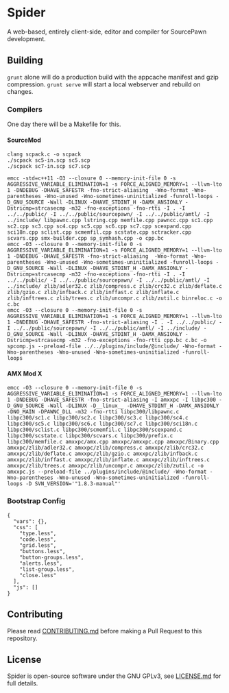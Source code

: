 # Spider
A web-based, entirely client-side, editor and compiler for SourcePawn development.

## Building
`grunt` alone will do a production build with the appcache manifest and gzip compression. `grunt serve` will start a local webserver and rebuild on changes.

### Compilers
One day there will be a Makefile for this.

#### SourceMod
```
clang scpack.c -o scpack
./scpack sc5-in.scp sc5.scp
./scpack sc7-in.scp sc7.scp
```
```
emcc -std=c++11 -O3 --closure 0 --memory-init-file 0 -s AGGRESSIVE_VARIABLE_ELIMINATION=1 -s FORCE_ALIGNED_MEMORY=1 --llvm-lto 1 -DNDEBUG -DHAVE_SAFESTR -fno-strict-aliasing  -Wno-format -Wno-parentheses -Wno-unused -Wno-sometimes-uninitialized -funroll-loops -D_GNU_SOURCE -Wall -DLINUX -DHAVE_STDINT_H -DAMX_ANSIONLY -Dstricmp=strcasecmp -m32 -fno-exceptions -fno-rtti -I . -I ../../public/ -I ../../public/sourcepawn/ -I ../../public/amtl/ -I ../include/ libpawnc.cpp lstring.cpp memfile.cpp pawncc.cpp sc1.cpp sc2.cpp sc3.cpp sc4.cpp sc5.cpp sc6.cpp sc7.cpp scexpand.cpp sci18n.cpp sclist.cpp scmemfil.cpp scstate.cpp sctracker.cpp scvars.cpp smx-builder.cpp sp_symhash.cpp -o cpp.bc
emcc -O3 --closure 0 --memory-init-file 0 -s AGGRESSIVE_VARIABLE_ELIMINATION=1 -s FORCE_ALIGNED_MEMORY=1 --llvm-lto 1 -DNDEBUG -DHAVE_SAFESTR -fno-strict-aliasing  -Wno-format -Wno-parentheses -Wno-unused -Wno-sometimes-uninitialized -funroll-loops -D_GNU_SOURCE -Wall -DLINUX -DHAVE_STDINT_H -DAMX_ANSIONLY -Dstricmp=strcasecmp -m32 -fno-exceptions -fno-rtti -I . -I ../../public/ -I ../../public/sourcepawn/ -I ../../public/amtl/ -I ../include/ zlib/adler32.c zlib/compress.c zlib/crc32.c zlib/deflate.c zlib/gzio.c zlib/infback.c zlib/inffast.c zlib/inflate.c zlib/inftrees.c zlib/trees.c zlib/uncompr.c zlib/zutil.c binreloc.c -o c.bc
emcc -O3 --closure 0 --memory-init-file 0 -s AGGRESSIVE_VARIABLE_ELIMINATION=1 -s FORCE_ALIGNED_MEMORY=1 --llvm-lto 1 -DNDEBUG -DHAVE_SAFESTR -fno-strict-aliasing -I . -I ../../public/ -I ../../public/sourcepawn/ -I ../../public/amtl/ -I ../include/ -D_GNU_SOURCE -Wall -DLINUX -DHAVE_STDINT_H -DAMX_ANSIONLY -Dstricmp=strcasecmp -m32 -fno-exceptions -fno-rtti cpp.bc c.bc -o spcomp.js --preload-file ../../plugins/include/@include/ -Wno-format -Wno-parentheses -Wno-unused -Wno-sometimes-uninitialized -funroll-loops
```

#### AMX Mod X
```
emcc -O3 --closure 0 --memory-init-file 0 -s AGGRESSIVE_VARIABLE_ELIMINATION=1 -s FORCE_ALIGNED_MEMORY=1 --llvm-lto 1 -DNDEBUG -DHAVE_SAFESTR -fno-strict-aliasing -I amxxpc -I libpc300 -D_GNU_SOURCE -Wall -DLINUX -D__linux__ -DHAVE_STDINT_H -DAMX_ANSIONLY -DNO_MAIN -DPAWNC_DLL -m32 -fno-rtti libpc300/libpawnc.c libpc300/sc1.c libpc300/sc2.c libpc300/sc3.c libpc300/sc4.c libpc300/sc5.c libpc300/sc6.c libpc300/sc7.c libpc300/sci18n.c libpc300/sclist.c libpc300/scmemfil.c libpc300/scexpand.c libpc300/scstate.c libpc300/scvars.c libpc300/prefix.c libpc300/memfile.c amxxpc/amx.cpp amxxpc/amxxpc.cpp amxxpc/Binary.cpp amxxpc/zlib/adler32.c amxxpc/zlib/compress.c amxxpc/zlib/crc32.c amxxpc/zlib/deflate.c amxxpc/zlib/gzio.c amxxpc/zlib/infback.c amxxpc/zlib/inffast.c amxxpc/zlib/inflate.c amxxpc/zlib/inftrees.c amxxpc/zlib/trees.c amxxpc/zlib/uncompr.c amxxpc/zlib/zutil.c -o amxxpc.js --preload-file ../plugins/include/@include/ -Wno-format -Wno-parentheses -Wno-unused -Wno-sometimes-uninitialized -funroll-loops -D SVN_VERSION='"1.8.3-manual"'
```

### Bootstrap Config
```
{
  "vars": {},
  "css": [
    "type.less",
    "code.less",
    "grid.less",
    "buttons.less",
    "button-groups.less",
    "alerts.less",
    "list-group.less",
    "close.less"
  ],
  "js": []
}
```

## Contributing
Please read [CONTRIBUTING.md](CONTRIBUTING.md) before making a Pull Request to this repository.

## License
Spider is open-source software under the GNU GPLv3, see [LICENSE.md](LICENSE.md) for full details.
